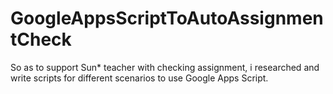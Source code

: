 # GoogleAppsScriptToAutoAssignmentCheck

So as to support Sun* teacher with checking assignment, i researched and write scripts for different scenarios to use Google Apps Script.

